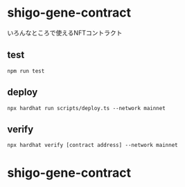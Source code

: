 # shigo-gene-contract

いろんなところで使えるNFTコントラクト

## test

```shell
npm run test
```

## deploy

```shell
npx hardhat run scripts/deploy.ts --network mainnet
```

## verify

```shell
npx hardhat verify [contract address] --network mainnet
```
# shigo-gene-contract
